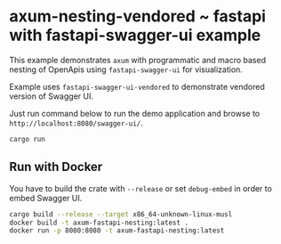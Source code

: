 # axum-nesting-vendored ~ fastapi with fastapi-swagger-ui example

This example demonstrates `axum` with programmatic and macro based nesting of OpenApis
using `fastapi-swagger-ui` for visualization.

Example uses `fastapi-swagger-ui-vendored` to demonstrate vendored version of Swagger UI.

Just run command below to run the demo application and browse to `http://localhost:8080/swagger-ui/`.

```bash
cargo run
```

## Run with Docker

You have to build the crate with `--release` or set `debug-embed` in order to embed Swagger UI.
```bash
cargo build --release --target x86_64-unknown-linux-musl
docker build -t axum-fastapi-nesting:latest .
docker run -p 8080:8080 -t axum-fastapi-nesting:latest
```
